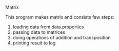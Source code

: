 Matrix

This program makes matrix and consists few steps:

1. loading data from data.properties
2. passing data to matrices
3. doing operations of addition and transposition
4. printing result to log